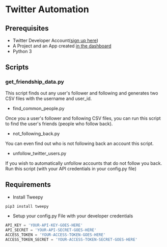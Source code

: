 # Twitter Automation

## Prerequisites


* Twitter Developer Account([sign up here](https://developer.twitter.com/en))
* A Project and an App created [in the dashboard](https://developer.twitter.com/en/portal/dashboard)
* Python 3

## Scripts

### get_friendship_data.py

This script finds out any user's follower and following and generates two CSV files with the username and user_id.

* find_common_people.py

Once you a user's follower and following CSV files, you can run this script to find the user's friends (people who follow back).

* not_following_back.py

You can even find out who is not following back an account this script.

* unfollow_twitter_users.py

If you wish to automatically unfollow accounts that do not follow you back. Run this script (with your API credentials in your config.py file)

## Requirements

* Install Tweepy

```bash
pip3 install tweepy
```

* Setup your config.py File with your developer credentials

```python
API_KEY = 'YOUR-API-KEY-GOES-HERE'
API_SECRET = 'YOUR-API-SECRET-GOES-HERE'
ACCESS_TOKEN = 'YOUR-ACCESS-TOKEN-GOES-HERE'
ACCESS_TOKEN_SECRET = 'YOUR-ACCESS-TOKEN-SECRET-GOES-HERE'
```
